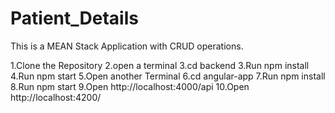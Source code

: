 # Patient_Details

This is a MEAN Stack Application with CRUD operations.

1.Clone the Repository
2.open a terminal
3.cd backend
3.Run npm install
4.Run npm start
5.Open another Terminal
6.cd angular-app
7.Run npm install
8.Run npm start
9.Open http://localhost:4000/api
10.Open http://localhost:4200/
